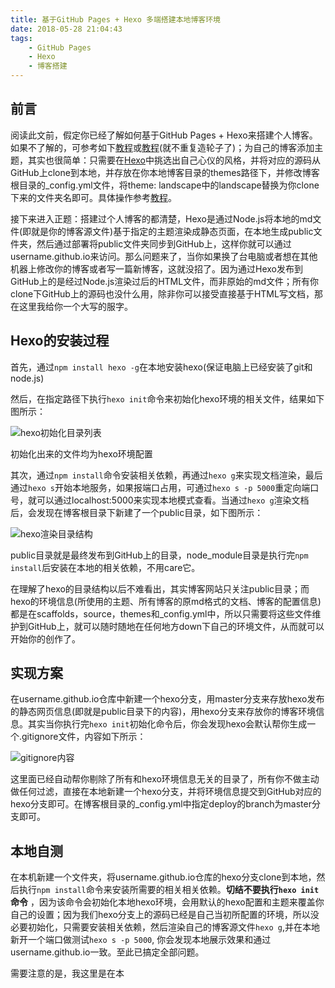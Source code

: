 ```yaml
---
title: 基于GitHub Pages + Hexo 多端搭建本地博客环境
date: 2018-05-28 21:04:43
tags: 
	- GitHub Pages
	- Hexo
	- 博客搭建
---
```


## 前言

阅读此文前，假定你已经了解如何基于GitHub Pages + Hexo来搭建个人博客。如果不了解的，可参考如下[教程](https://www.cnblogs.com/fengxiongZz/p/7707219.html)或[教程](http://crazymilk.github.io/2015/12/28/GitHub-Pages-Hexo%E6%90%AD%E5%BB%BA%E5%8D%9A%E5%AE%A2/)(就不重复造轮子了)；为自己的博客添加主题，其实也很简单：只需要在[Hexo](https://hexo.io/themes/)中挑选出自己心仪的风格，并将对应的源码从GitHub上clone到本地，并存放在你本地博客目录的themes路径下，并修改博客根目录的_config.yml文件，将theme: landscape中的landscape替换为你clone下来的文件夹名即可。具体操作参考[教程](http://www.cnblogs.com/fengxiongZz/p/7707568.html)。

<!--more-->

接下来进入正题：搭建过个人博客的都清楚，Hexo是通过Node.js将本地的md文件(即就是你的博客源文件)基于指定的主题渲染成静态页面，在本地生成public文件夹，然后通过部署将public文件夹同步到GitHub上，这样你就可以通过username.github.io来访问。那么问题来了，当你如果换了台电脑或者想在其他机器上修改你的博客或者写一篇新博客，这就没招了。因为通过Hexo发布到GitHub上的是经过Node.js渲染过后的HTML文件，而非原始的md文件；所有你clone下GitHub上的源码也没什么用，除非你可以接受直接基于HTML写文档，那在这里我给你一个大写的服字。

## Hexo的安装过程

首先，通过```npm install hexo -g```在本地安装hexo(保证电脑上已经安装了git和node.js)

然后，在指定路径下执行```hexo init```命令来初始化hexo环境的相关文件，结果如下图所示：

![hexo初始化目录列表](./hexo_init.png)

初始化出来的文件均为hexo环境配置

其次，通过```npm install```命令安装相关依赖，再通过```hexo g```来实现文档渲染，最后通过```hexo s```开始本地服务，如果报端口占用，可通过```hexo s -p 5000```重定向端口号，就可以通过localhost:5000来实现本地模式查看。当通过```hexo g```渲染文档后，会发现在博客根目录下新建了一个public目录，如下图所示：

![hexo渲染目录结构](./hexo_g.png)

public目录就是最终发布到GitHub上的目录，node_module目录是执行完```npm install```后安装在本地的相关依赖，不用care它。

在理解了hexo的目录结构以后不难看出，其实博客网站只关注public目录；而hexo的环境信息(所使用的主题、所有博客的原md格式的文档、博客的配置信息)都是在scaffolds，source，themes和_config.yml中，所以只需要将这些文件维护到GitHub上，就可以随时随地在任何地方down下自己的环境文件，从而就可以开始你的创作了。

## 实现方案

在username.github.io仓库中新建一个hexo分支，用master分支来存放hexo发布的静态网页信息(即就是public目录下的内容)，用hexo分支来存放你的博客环境信息。其实当你执行完```hexo init```初始化命令后，你会发现hexo会默认帮你生成一个.gitignore文件，内容如下所示：

![gitignore内容](./hexo_init_gitignore.png)

这里面已经自动帮你剔除了所有和hexo环境信息无关的目录了，所有你不做主动做任何过滤，直接在本地新建一个hexo分支，并将环境信息提交到GitHub对应的hexo分支即可。在博客根目录的_config.yml中指定deploy的branch为master分支即可。

## 本地自测

在本机新建一个文件夹，将username.github.io仓库的hexo分支clone到本地，然后执行```npm install```命令来安装所需要的相关相关依赖。**切结不要执行```hexo init```命令** ，因为该命令会初始化本地hexo环境，会用默认的hexo配置和主题来覆盖你自己的设置；因为我们hexo分支上的源码已经是自己当初所配置的环境，所以没必要初始化，只需要安装相关依赖，然后渲染自己的博客源文件```hexo g```,并在本地新开一个端口做测试```hexo s -p 5000```, 你会发现本地展示效果和通过username.github.io一致。至此已搞定全部问题。

需要注意的是，我这里是在本



